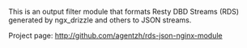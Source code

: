 <!---
    @title         Rds Json Nginx Module
    @creator       Yichun Zhang
    @created       2011-06-21 08:39 GMT
    @modifier      YichunZhang
    @modified      2011-06-21 08:40 GMT
    @changecount   2
--->

This is an output filter module that formats Resty DBD Streams (RDS) generated by ngx_drizzle and others to JSON streams.

Project page: http://github.com/agentzh/rds-json-nginx-module
